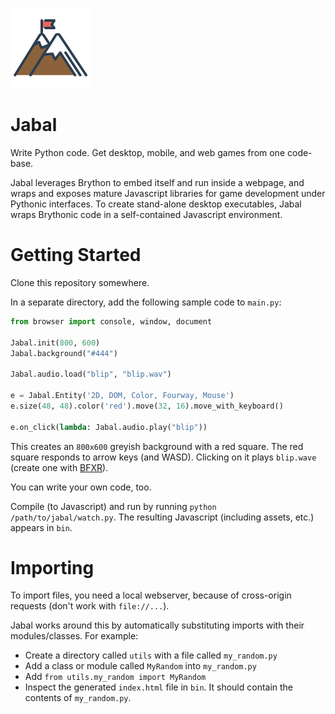 ![logo](mountain.png)
# Jabal

Write Python code. Get desktop, mobile, and web games from one code-base.

Jabal leverages Brython to embed itself and run inside a webpage, and wraps and exposes mature Javascript libraries for game development under Pythonic interfaces.  To create stand-alone desktop executables, Jabal wraps Brythonic code in a self-contained Javascript environment.

# Getting Started

Clone this repository somewhere.

In a separate directory, add the following sample code to `main.py`:

```python
from browser import console, window, document

Jabal.init(800, 600)
Jabal.background("#444")

Jabal.audio.load("blip", "blip.wav")

e = Jabal.Entity('2D, DOM, Color, Fourway, Mouse')
e.size(48, 48).color('red').move(32, 16).move_with_keyboard()

e.on_click(lambda: Jabal.audio.play("blip")) 
```

This creates an `800x600` greyish background with a red square. The red square responds to arrow keys (and WASD). Clicking on it plays `blip.wave` (create one with [BFXR](http://www.bfxr.net/)).

You can write your own code, too.

Compile (to Javascript) and run by running `python /path/to/jabal/watch.py`. The resulting Javascript (including assets, etc.) appears in `bin`.

# Importing

To import files, you need a local webserver, because of cross-origin requests (don't work with `file://...`).

Jabal works around this by automatically substituting imports with their modules/classes. For example:

- Create a directory called `utils` with a file called `my_random.py`
- Add a class or module called `MyRandom` into `my_random.py`
- Add `from utils.my_random import MyRandom`
- Inspect the generated `index.html` file in `bin`. It should contain the contents of `my_random.py`.